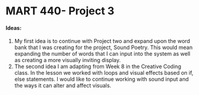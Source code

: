 # MART 440- Project 3

#### Ideas:
1. My first idea is to continue with Project two and expand upon the word bank that I was creating for the project, Sound Poetry. This would mean expanding the number of words that I can input into the system as well as creating a more visually inviting display. 
2. The second idea I am adapting from Week 8 in the Creative Coding class. In the lesson we worked with loops and visual effects based on if, else statements. I would like to continue working with sound input and the ways it can alter and affect visuals.
